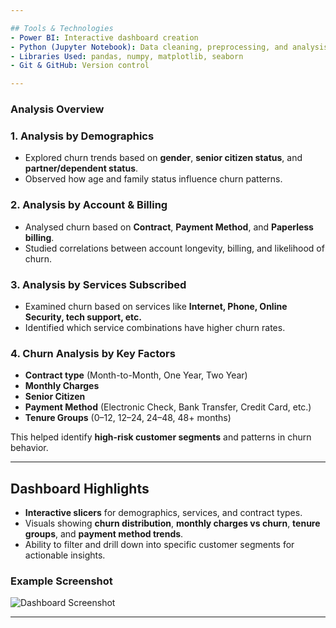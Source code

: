 ```yaml
---

## Tools & Technologies
- Power BI: Interactive dashboard creation
- Python (Jupyter Notebook): Data cleaning, preprocessing, and analysis
- Libraries Used: pandas, numpy, matplotlib, seaborn 
- Git & GitHub: Version control

---
```


### Analysis Overview

### 1. **Analysis by Demographics**
- Explored churn trends based on **gender**, **senior citizen status**, and **partner/dependent status**.
- Observed how age and family status influence churn patterns.

### 2. **Analysis by Account & Billing**
- Analysed churn based on **Contract**, **Payment Method**, and **Paperless billing**.
- Studied correlations between account longevity, billing, and likelihood of churn.

### 3. **Analysis by Services Subscribed**
- Examined churn based on services like **Internet, Phone, Online Security, tech support, etc.**
- Identified which service combinations have higher churn rates.

### 4. **Churn Analysis by Key Factors**
- **Contract type** (Month-to-Month, One Year, Two Year)  
- **Monthly Charges**  
- **Senior Citizen**  
- **Payment Method** (Electronic Check, Bank Transfer, Credit Card, etc.)  
- **Tenure Groups** (0–12, 12–24, 24–48, 48+ months)  

This helped identify **high-risk customer segments** and patterns in churn behavior.

---

## Dashboard Highlights
- **Interactive slicers** for demographics, services, and contract types.
- Visuals showing **churn distribution**, **monthly charges vs churn**, **tenure groups**, and **payment method trends**.
- Ability to filter and drill down into specific customer segments for actionable insights.

### Example Screenshot
![Dashboard Screenshot](https://drive.google.com/file/d/1SE9lKsIJdHxLuZBuGa68B-nt_wLGflOt/view?usp=sharing)



---

